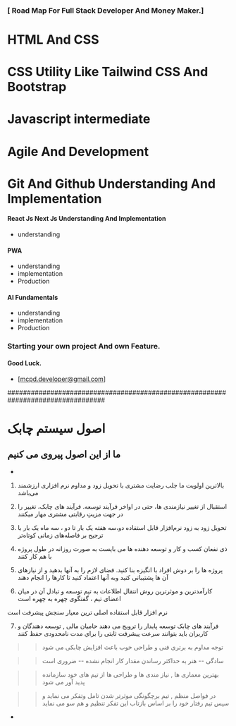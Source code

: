 
  ### [ Road Map For Full Stack Developer And Money Maker.]
# HTML And CSS
# CSS Utility Like Tailwind CSS And Bootstrap 
# Javascript intermediate 

# Agile And Development 
# Git And Github Understanding And Implementation


#### React Js Next Js Understanding And Implementation

- understanding

#### PWA
- understanding
- implementation
- Production


#### AI Fundamentals

- understanding
- implementation
- Production

### Starting your own project And own Feature.

#### Good Luck.
- [mcpd.developer@gmail.com]


#################################################################################

# اصول سیستم چابک

## ما از این اصول پیروی می کنیم  



*
 1. بالاترین اولویت ما جلب رضایت مشتری با 
تحویل زود و مداوم نرم افزاری ارزشمند می‌باشد 
 
 
 
2. استقبال از تغییر نیازمندی ها، حتی 
در اواخر فرآیند توسعه. فرآیند های چابک، تغییر را 
در جهت مزیتِ رقابتی مشتری مهار میکنند 



 3. تحویل زود به زود نرم‌افزار قابل استفاده 
دو،سه هفته یک بار تا دو ، سه ماه یک بار 
با ترجیح بر فاصله‌های زمانی کوتاه‌تر 



 4. ذی نفعان کسب و کار و توسعه دهنده ها می بایست به صورت روزانه 
در طول پروژه با هم کار کنند 

 

 5. پروژه ها را بر دوش افراد با انگیزه بنا کنید. فضای لازم را 
به آنها بدهید و از نیازهای آن ها پشتیبانی کنید وبه 
آنها اعتماد کنید تا کارها را انجام دهند 

 

6. کارآمدترین و موثرترین روش انتقال اطلاعات به تیم توسعه 
و تبادل آن در میان اعضای تیم ، گفتگوی چهره به چهره است 

نرم افزار قابل استفاده اصلی ترین معیار سنجش پیشرفت است 
 

7. فرآیند های چابک توسعه پایدار را ترویج می دهند 
حامیان مالی , توسعه دهندگان و کاربران باید بتوانند 
سرعت پيشرفت ثابتی را براي مدت نامحدودی حفظ كنند 

 

 >> توجه مداوم به برتری فنی و طراحی خوب باعث 
 >> افزایش چابکی می شود 

 

 >> سادگی -- هنر به حداکثر رساندن مقدار کار انجام 
 >> نشده -- ضروری است 

 

>> بهترین معماری ها , نیاز مندی ها و طراحی ها از تیم های خود سازمانده پدید آور می شود


 

 >> در فواصل منظم , تیم برچگونگی موثرتر شدن تامل وتفکر می نماید 
 >> و سپس تیم رفتار خود را بر اساس بازتاب این تفکر تنظیم و هم سو می نماید 


 *

